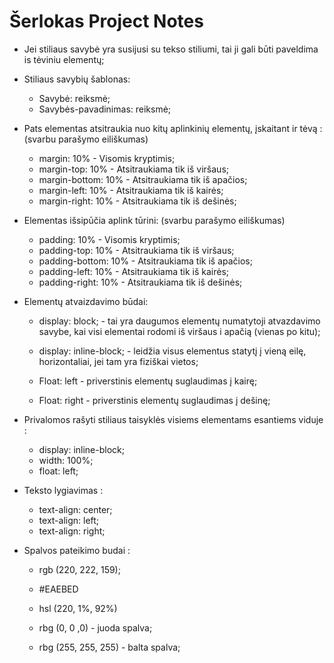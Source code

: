 # Šerlokas Project Notes

- Jei stiliaus savybė yra susijusi su tekso stiliumi, tai ji gali būti paveldima is tėviniu elementų;

- Stiliaus savybių šablonas:
    * Savybė: reiksmė;
    * Savybės-pavadinimas: reiksmė;

- Pats elementas atsitraukia nuo kitų aplinkinių elementų, įskaitant ir tėvą :(svarbu parašymo eiliškumas)
    * margin: 10%          - Visomis kryptimis;
    * margin-top: 10%      - Atsitraukiama tik iš viršaus;
    * margin-bottom: 10%   - Atsitraukiama tik iš apačios;
    * margin-left: 10%     - Atsitraukiama tik iš kairės;
    * margin-right: 10%    - Atsitraukiama tik iš dešinės;

- Elementas išsipūčia aplink tūrini: (svarbu parašymo eiliškumas)
    * padding: 10%          - Visomis kryptimis;
    * padding-top: 10%      - Atsitraukiama tik iš viršaus;
    * padding-bottom: 10%   - Atsitraukiama tik iš apačios;
    * padding-left: 10%     - Atsitraukiama tik iš kairės;
    * padding-right: 10%    - Atsitraukiama tik iš dešinės;

- Elementų atvaizdavimo būdai:
    * display: block;        - tai yra daugumos elementų numatytoji atvazdavimo savybe,
                            kai visi elementai rodomi iš viršaus i apačią (vienas po kitu);

    * display: inline-block; - leidžia visus elementus statytį į vieną eilę, horizontaliai,
                                jei tam yra fiziškai vietos;

    * Float: left            - priverstinis elementų suglaudimas į kairę;
    * Float: right           - priverstinis elementų suglaudimas į dešinę;

- Privalomos rašyti stiliaus taisyklės visiems elementams esantiems <body> viduje :
    * display: inline-block;
    * width: 100%;
    * float: left;                    

- Teksto lygiavimas :
    * text-align: center;
    * text-align: left;
    * text-align: right;

- Spalvos pateikimo budai :
    * rgb (220, 222, 159);
    * #EAEBED
    * hsl (220, 1%, 92%)

    * rbg (0, 0 ,0)       - juoda spalva;
    * rbg (255, 255, 255) - balta spalva;
 
